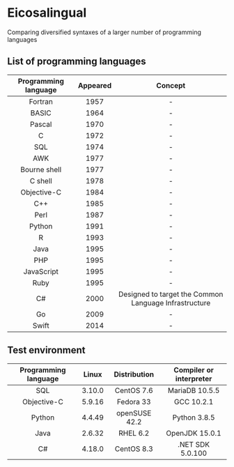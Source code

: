 # Eicosalingual
Comparing diversified syntaxes of a larger number of programming languages

## List of programming languages
| Programming language | Appeared | Concept |
| :-: | :-: | :-: |
| Fortran | 1957 | - |
| BASIC | 1964 | - | - |
| Pascal | 1970 | - |
| C | 1972 | - |
| SQL | 1974 | - |
| AWK | 1977 | - |
| Bourne shell | 1977 | - |
| C shell | 1978 | - |
| Objective-C | 1984 | - |
| C++ | 1985 | - |
| Perl | 1987 | - |
| Python | 1991 | - |
| R | 1993 | - |
| Java | 1995 | - |
| PHP | 1995 | - |
| JavaScript | 1995 | - |
| Ruby | 1995 | - |
| C# | 2000 | Designed to target the Common Language Infrastructure |
| Go | 2009 | - |
| Swift | 2014 | - |


## Test environment
| Programming language | Linux | Distribution | Compiler or interpreter |
| :-: | :-: | :-: | :-: |
| SQL | 3.10.0 | CentOS 7.6 | MariaDB 10.5.5 |
| Objective-C | 5.9.16 | Fedora 33 | GCC 10.2.1 |
| Python | 4.4.49 | openSUSE 42.2 | Python 3.8.5 |
| Java | 2.6.32 | RHEL 6.2 | OpenJDK 15.0.1 |
| C# | 4.18.0 | CentOS 8.3 | .NET SDK 5.0.100 |

